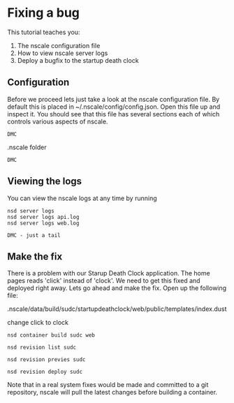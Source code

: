 Fixing a bug
============

This tutorial teaches you:

1. The nscale configuration file
2. How to view nscale server logs
3. Deploy a bugfix to the startup death clock

Configuration
-------------
Before we proceed lets just take a look at the nscale configuration file. By default this is placed in ~/.nscale/config/config.json. Open this file up and inspect it. You should see that this file has several sections each of which controls various aspects of nscale.

	DMC

.nscale folder

	DMC

Viewing the logs
----------------
You can view the nscale logs at any time by running 

	nsd server logs
	nsd server logs api.log
	nsd server logs web.log
	
	DMC - just a tail


Make the fix
------------
There is a problem with our Starup Death Clock application. The home pages reads 'click' instead of 'clock'. We need to get this fixed and deployed right away. Lets go ahead and make the fix. Open up the following file: 

.nscale/data/build/sudc/startupdeathclock/web/public/templates/index.dust

change click to clock

	nsd container build sudc web
	
	nsd revision list sudc
	
	nsd revision previes sudc
	
	nsd revision deploy sudc
	
Note that in a real system fixes would be made and committed to a git repository, nscale will pull the latest changes before building a container.


